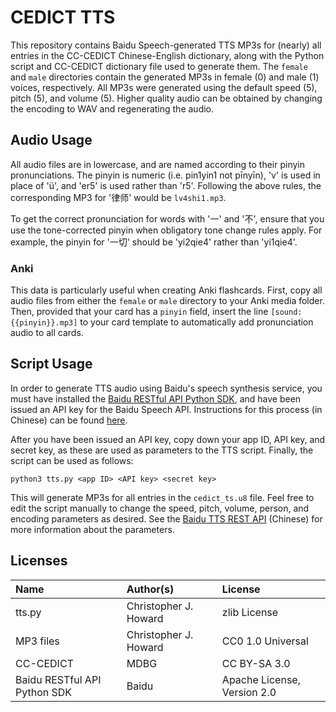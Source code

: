 # CEDICT TTS

This repository contains Baidu Speech-generated TTS MP3s for (nearly) all entries in the CC-CEDICT Chinese-English dictionary, along with the Python script and CC-CEDICT dictionary file used to generate them. The `female` and `male` directories contain the generated MP3s in female (0) and male (1) voices, respectively. All MP3s were generated using the default speed (5), pitch (5), and volume (5). Higher quality audio can be obtained by changing the encoding to WAV and regenerating the audio.

## Audio Usage

All audio files are in lowercase, and are named according to their pinyin pronunciations. The pinyin is numeric (i.e. pin1yin1 not pīnyīn), 'v' is used in place of 'ü', and 'er5' is used rather than 'r5'. Following the above rules, the corresponding MP3 for '律师' would be `lv4shi1.mp3`.

To get the correct pronunciation for words with '一' and '不', ensure that you use the tone-corrected pinyin when obligatory tone change rules apply. For example, the pinyin for '一切' should be 'yi2qie4' rather than 'yi1qie4'.

### Anki

This data is particularly useful when creating Anki flashcards. First, copy all audio files from either the `female` or `male` directory to your Anki media folder. Then, provided that your card has a `pinyin` field, insert the line `[sound:{{pinyin}}.mp3]` to your card template to automatically add pronunciation audio to all cards.

## Script Usage

In order to generate TTS audio using Baidu's speech synthesis service, you must have installed the [Baidu RESTful API Python SDK](http://ai.baidu.com/sdk#asr), and have been issued an API key for the Baidu Speech API. Instructions for this process (in Chinese) can be found [here](http://ai.baidu.com/docs#/ASR-API/top).

After you have been issued an API key, copy down your app ID, API key, and secret key, as these are used as parameters to the TTS script. Finally, the script can be used as follows:

    python3 tts.py <app ID> <API key> <secret key>

This will generate MP3s for all entries in the `cedict_ts.u8` file. Feel free to edit the script manually to change the speed, pitch, volume, person, and encoding parameters as desired. See the [Baidu TTS REST API](http://ai.baidu.com/docs#/TTS-API/top) (Chinese) for more information about the parameters.

## Licenses

| Name                         | Author(s)             | License                     |
| :--------------------------- | :-------------------- | :-------------------------- |
| tts.py                       | Christopher J. Howard | zlib License                |
| MP3 files                    | Christopher J. Howard | CC0 1.0 Universal           |
| CC-CEDICT                    | MDBG                  | CC BY-SA 3.0                |
| Baidu RESTful API Python SDK | Baidu                 | Apache License, Version 2.0 |
